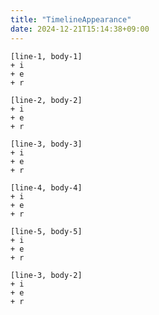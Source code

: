 ```yaml
---
title: "TimelineAppearance"
date: 2024-12-21T15:14:38+09:00
---
```


```timeline
[line-1, body-1]
+ i
+ e
+ r
```

```timeline
[line-2, body-2]
+ i
+ e
+ r
```

```timeline
[line-3, body-3]
+ i
+ e
+ r
```

```timeline
[line-4, body-4]
+ i
+ e
+ r
```

```timeline
[line-5, body-5]
+ i
+ e
+ r
```

```timeline
[line-3, body-2]
+ i
+ e
+ r
```

